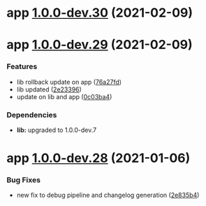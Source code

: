 # app [1.0.0-dev.30](https://github.com/davikawasaki/multi-semantic-release-monorepo/compare/app@1.0.0-dev.29...app@1.0.0-dev.30) (2021-02-09)

# app [1.0.0-dev.29](https://github.com/davikawasaki/multi-semantic-release-monorepo/compare/app@1.0.0-dev.28...app@1.0.0-dev.29) (2021-02-09)


### Features

* lib rollback update on app ([76a27fd](https://github.com/davikawasaki/multi-semantic-release-monorepo/commit/76a27fda644bbfd8b0d56ee368f85140620e4ed2))
* lib updated ([2e23396](https://github.com/davikawasaki/multi-semantic-release-monorepo/commit/2e23396efa185397f87a168970b9bfb377a89786))
* update on lib and app ([0c03ba4](https://github.com/davikawasaki/multi-semantic-release-monorepo/commit/0c03ba433edd4c9a2ad1caaedc897483b28e78bc))





### Dependencies

* **lib:** upgraded to 1.0.0-dev.7

# app [1.0.0-dev.28](https://github.com/davikawasaki/multi-semantic-release-monorepo/compare/app@1.0.0-dev.27...app@1.0.0-dev.28) (2021-01-06)


### Bug Fixes

* new fix to debug pipeline and changelog generation ([2e835b4](https://github.com/davikawasaki/multi-semantic-release-monorepo/commit/2e835b46c662a5e77544373490423f6f5d702e1b))

